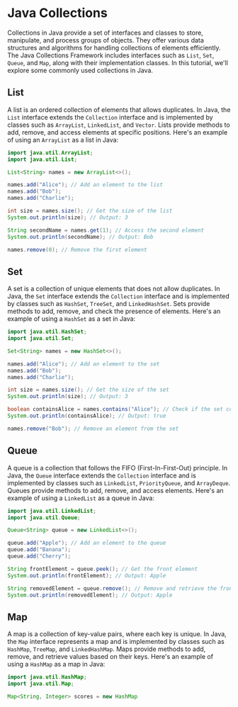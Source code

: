# Java Collections

Collections in Java provide a set of interfaces and classes to store, manipulate, and process groups of objects. They offer various data structures and algorithms for handling collections of elements efficiently. The Java Collections Framework includes interfaces such as `List`, `Set`, `Queue`, and `Map`, along with their implementation classes. In this tutorial, we'll explore some commonly used collections in Java.

## List

A list is an ordered collection of elements that allows duplicates. In Java, the `List` interface extends the `Collection` interface and is implemented by classes such as `ArrayList`, `LinkedList`, and `Vector`. Lists provide methods to add, remove, and access elements at specific positions. Here's an example of using an `ArrayList` as a list in Java:

```java
import java.util.ArrayList;
import java.util.List;

List<String> names = new ArrayList<>();

names.add("Alice"); // Add an element to the list
names.add("Bob");
names.add("Charlie");

int size = names.size(); // Get the size of the list
System.out.println(size); // Output: 3

String secondName = names.get(1); // Access the second element
System.out.println(secondName); // Output: Bob

names.remove(0); // Remove the first element
```

## Set

A set is a collection of unique elements that does not allow duplicates. In Java, the `Set` interface extends the `Collection` interface and is implemented by classes such as `HashSet`, `TreeSet`, and `LinkedHashSet`. Sets provide methods to add, remove, and check the presence of elements. Here's an example of using a `HashSet` as a set in Java:

```java
import java.util.HashSet;
import java.util.Set;

Set<String> names = new HashSet<>();

names.add("Alice"); // Add an element to the set
names.add("Bob");
names.add("Charlie");

int size = names.size(); // Get the size of the set
System.out.println(size); // Output: 3

boolean containsAlice = names.contains("Alice"); // Check if the set contains an element
System.out.println(containsAlice); // Output: true

names.remove("Bob"); // Remove an element from the set
```

## Queue

A queue is a collection that follows the FIFO (First-In-First-Out) principle. In Java, the `Queue` interface extends the `Collection` interface and is implemented by classes such as `LinkedList`, `PriorityQueue`, and `ArrayDeque`. Queues provide methods to add, remove, and access elements. Here's an example of using a `LinkedList` as a queue in Java:

```java
import java.util.LinkedList;
import java.util.Queue;

Queue<String> queue = new LinkedList<>();

queue.add("Apple"); // Add an element to the queue
queue.add("Banana");
queue.add("Cherry");

String frontElement = queue.peek(); // Get the front element
System.out.println(frontElement); // Output: Apple

String removedElement = queue.remove(); // Remove and retrieve the front element
System.out.println(removedElement); // Output: Apple
```

## Map

A map is a collection of key-value pairs, where each key is unique. In Java, the `Map` interface represents a map and is implemented by classes such as `HashMap`, `TreeMap`, and `LinkedHashMap`. Maps provide methods to add, remove, and retrieve values based on their keys. Here's an example of using a `HashMap` as a map in Java:

```java
import java.util.HashMap;
import java.util.Map;

Map<String, Integer> scores = new HashMap
